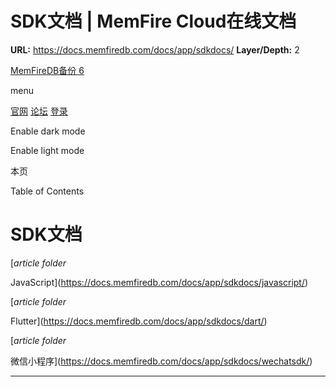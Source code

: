 # SDK文档 | MemFire Cloud在线文档

**URL:** https://docs.memfiredb.com/docs/app/sdkdocs/
**Layer/Depth:** 2

[MemFireDB备份 6](/)

menu

[官网](https://memfiredb.com/)
[论坛](https://community.memfiredb.com/)
[登录](https://cloud.memfiredb.com/auth/login)

Enable dark mode

Enable light mode

本页

Table of Contents

# SDK文档

[*article*
*folder*

JavaScript](https://docs.memfiredb.com/docs/app/sdkdocs/javascript/)

[*article*
*folder*

Flutter](https://docs.memfiredb.com/docs/app/sdkdocs/dart/)

[*article*
*folder*

微信小程序](https://docs.memfiredb.com/docs/app/sdkdocs/wechatsdk/)

---